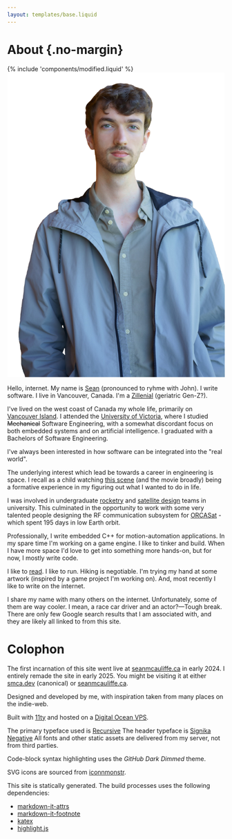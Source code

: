 ```yaml
---
layout: templates/base.liquid
---
```


# About {.no-margin}
<div>{% include 'components/modified.liquid' %}</div>
<div class="about-container">
    <div class="pfp-wrapper">
        <img class="pfp" src="/static/images/pfp/pfp_t.png" alt="me"/>
    </div>
    <div>
        <p>
            Hello, internet. My name is <a href=""https://en.wikipedia.org/wiki/Sean>Sean</a>
            (pronounced to ryhme with John). I write software. I live in Vancouver, Canada.
            I'm a <a href="https://en.wikipedia.org/wiki/Zillennials">Zillenial</a> (geriatric Gen-Z?).
        </p>
        <!--<p>-->
            <!--My <a href="https://en.wikipedia.org/wiki/McAuliffe_(surname)">surname</a> is an-->
            <!--Anglicisation of the Norse-Irish <i>Mac Amhlaoibh</i>, translating to-->
            <!--<i>Son of Olaf</i>. In reality I don't even <i>know</i> an Olaf.-->
        <!--</p>-->
        <p>
            I've lived on the west coast of Canada my whole life, primarily on
            <a href="https://en.wikipedia.org/wiki/Vancouver_Island">Vancouver Island</a>.
            I attended the <a href="https://uvic.ca">University of Victoria</a>,
            where I studied <del>Mechanical</del> Software Engineering, with a
            somewhat discordant focus on both embedded systems and on artificial
            intelligence. I graduated with a Bachelors of Software Engineering.
        </p>
        <p>
            I've always been interested in how software can be integrated into
            the "real world".
        </p>
    </div>
</div>

The underlying interest which lead be towards a career in engineering is space.
I recall as a child watching [this scene](https://www.youtube.com/watch?v=ry55--J4_VQ)
(and the movie broadly) being a formative experience in my figuring out what I
wanted to do in life.

I was involved in undergraduate [rocketry](https://onlineacademiccommunity.uvic.ca/rocketry/)
and [satellite design](https://home.uvsd.ca/) teams in university. This culminated
in the opportunity to work with some very talented people designing the RF
communication subsystem for [ORCASat](https://www.orcasat.ca/) - which spent 195
days in low Earth orbit.

Professionally, I write embedded C++ for motion-automation applications. In my
spare time I'm working on a game engine. I like to tinker and build. When I have
more space I'd love to get into something more hands-on, but for now, I mostly
write code.

I like to [read](/reading). I like to run. Hiking is negotiable. I'm trying my
hand at some artwork (inspired by a game project I'm working on). And, most 
recently I like to write on the internet.

I share my name with many others on the internet. Unfortunately, some of them are
way cooler. I mean, a race car driver and an actor?—Tough break. There are only
few Google search results that I am associated with, and they are likely all
linked to from this site.

# Colophon

The first incarnation of this site went live at [seanmcauliffe.ca](https://www.seanmcauliffe.ca)
in early 2024. I entirely remade the site in early 2025. You might be visiting it
at either [smca.dev](https://www.smca.dev) (canonical) or
[seanmcauliffe.ca](https://www.seanmcauliffe.ca).


Designed and developed by me, with inspiration taken from many places on the
indie-web.

Built with [11ty](https://www.11ty.dev/) and hosted on a
[Digital Ocean VPS](https://www.digitalocean.com/).

The primary typeface used is [Recursive](https://fonts.google.com/specimen/Recursive)
The header typeface is [Signika Negative](https://fonts.google.com/specimen/Signika+Negative)
All fonts and other static assets are delivered from my server, not from third
parties.

Code-block syntax highlighting uses the *GitHub Dark Dimmed* theme.

SVG icons are sourced from [iconnmonstr](https://iconmonstr.com/).

This site is statically generated. The build processes uses the following
dependencies:

* [markdown-it-attrs](https://www.npmjs.com/package/markdown-it-attrs)
* [markdown-it-footnote](https://www.npmjs.com/package/markdown-it-footnote)
* [katex](https://www.npmjs.com/package/katex)
* [highlight.js](https://highlightjs.org/)
